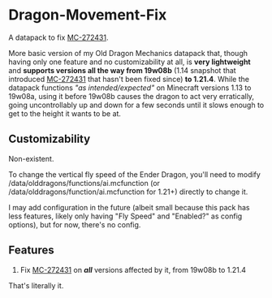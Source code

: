 # Dragon-Movement-Fix
A datapack to fix [MC-272431](https://bugs.mojang.com/browse/MC-272431).

More basic version of my Old Dragon Mechanics datapack that, though having only one feature and no customizability at all, is **very lightweight** and **supports versions all the way from 19w08b** (1.14 snapshot that introduced [MC-272431](https://bugs.mojang.com/browse/MC-272431) that hasn't been fixed since) **to 1.21.4**. While the datapack functions *"as intended/expected"* on Minecraft versions 1.13 to 19w08a, using it before 19w08b causes the dragon to act very erratically, going uncontrollably up and down for a few seconds until it slows enough to get to the height it wants to be at.


## Customizability
Non-existent.

To change the vertical fly speed of the Ender Dragon, you'll need to modify /data/olddragons/functions/ai.mcfunction (or /data/olddragons/function/ai.mcfunction for 1.21+) directly to change it.

I may add configuration in the future (albeit small because this pack has less features, likely only having "Fly Speed" and "Enabled?" as config options), but for now, there's no config.
## Features

1. Fix [MC-272431](https://bugs.mojang.com/browse/MC-272431) on _***all***_ versions affected by it, from 19w08b to 1.21.4

That's literally it.

